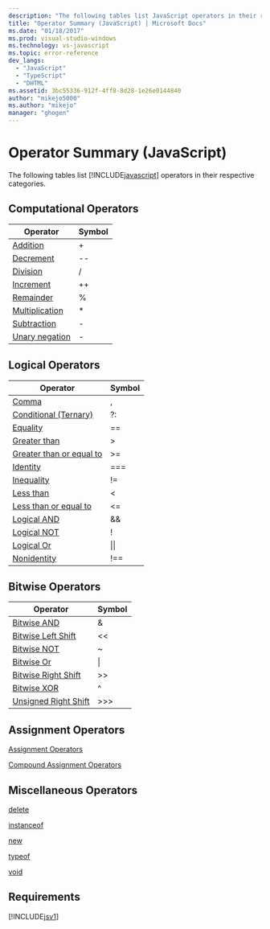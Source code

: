 ```yaml
---
description: "The following tables list JavaScript operators in their respective categories."
title: "Operator Summary (JavaScript) | Microsoft Docs"
ms.date: "01/18/2017"
ms.prod: visual-studio-windows
ms.technology: vs-javascript
ms.topic: error-reference
dev_langs: 
  - "JavaScript"
  - "TypeScript"
  - "DHTML"
ms.assetid: 3bc55336-912f-4ff8-8d28-1e26e0144840
author: "mikejo5000"
ms.author: "mikejo"
manager: "ghogen"
---
```

# Operator Summary (JavaScript)
The following tables list [!INCLUDE[javascript](../../javascript/includes/javascript-md.md)] operators in their respective categories.  
  
## Computational Operators  
  
|Operator|Symbol|  
|--------------|------------|  
|[Addition](https://developer.mozilla.org/docs/Web/JavaScript/Reference/Operators)|+|  
|[Decrement](https://developer.mozilla.org/docs/Web/JavaScript/Reference/Operators#Increment)|--|  
|[Division](https://developer.mozilla.org/docs/Web/JavaScript/Reference/Operators)|/|  
|[Increment](https://developer.mozilla.org/docs/Web/JavaScript/Reference/Operators#Increment)|++|  
|[Remainder](https://developer.mozilla.org/docs/Web/JavaScript/Reference/Operators)|%|  
|[Multiplication](https://developer.mozilla.org/docs/Web/JavaScript/Reference/Operators)|*|  
|[Subtraction](https://developer.mozilla.org/docs/Web/JavaScript/Reference/Operators)|-|  
|[Unary negation](https://developer.mozilla.org/docs/Web/JavaScript/Reference/Operators)|-|  
  
## Logical Operators  
  
|Operator|Symbol|  
|--------------|------------|  
|[Comma](https://developer.mozilla.org/docs/Web/JavaScript/Reference/Operators/Comma_Operatorhttps://developer.mozilla.org/docs/Web/JavaScript/Reference/Operators/Comma_Operator)|,|  
|[Conditional (Ternary)](https://developer.mozilla.org/docs/Web/JavaScript/Reference/Operators/Conditional_Operator)|?:|  
|[Equality](https://developer.mozilla.org/docs/Web/JavaScript/Reference/Operators)|==|  
|[Greater than](https://developer.mozilla.org/docs/Web/JavaScript/Reference/Operators)|>|  
|[Greater than or equal to](https://developer.mozilla.org/docs/Web/JavaScript/Reference/Operators)|>=|  
|[Identity](https://developer.mozilla.org/docs/Web/JavaScript/Reference/Operators)|===|  
|[Inequality](https://developer.mozilla.org/docs/Web/JavaScript/Reference/Operators)|!=|  
|[Less than](https://developer.mozilla.org/docs/Web/JavaScript/Reference/Operators)|<|  
|[Less than or equal to](https://developer.mozilla.org/docs/Web/JavaScript/Reference/Operators)|<=|  
|[Logical AND](https://developer.mozilla.org/docs/Web/JavaScript/Reference/Operators)|&&|  
|[Logical NOT](https://developer.mozilla.org/docs/Web/JavaScript/Reference/Operators)|!|  
|[Logical Or](https://developer.mozilla.org/docs/Web/JavaScript/Reference/Operators)|&#124;&#124;|  
|[Nonidentity](https://developer.mozilla.org/docs/Web/JavaScript/Reference/Operators)|!==|  
  
## Bitwise Operators  
  
|Operator|Symbol|  
|--------------|------------|  
|[Bitwise AND](https://developer.mozilla.org/docs/Web/JavaScript/Reference/Operators#Bitwise_AND)|&|  
|[Bitwise Left Shift](https://developer.mozilla.org/docs/Web/JavaScript/Reference/Operators#Left_shift)|<\<|  
|[Bitwise NOT](https://developer.mozilla.org/docs/Web/JavaScript/Reference/Operators#Bitwise_NOT)|~|  
|[Bitwise Or](https://developer.mozilla.org/docs/Web/JavaScript/Reference/Operators#Bitwise_OR)|&#124;|  
|[Bitwise Right Shift](https://developer.mozilla.org/docs/Web/JavaScript/Reference/Operators#Right_shift)|>>|  
|[Bitwise XOR](https://developer.mozilla.org/docs/Web/JavaScript/Reference/Operators#Bitwise_XOR)|^|  
|[Unsigned Right Shift](https://developer.mozilla.org/docs/Web/JavaScript/Reference/Operators#Unsigned_right_shift)|>>>|  
  
## Assignment Operators  
 [Assignment Operators](https://developer.mozilla.org/docs/Web/JavaScript/Reference/Operators#Assignment)  
  
 [Compound Assignment Operators](https://developer.mozilla.org/docs/Web/JavaScript/Reference/Operators#Assignment_operators)  
  
## Miscellaneous Operators  
 [delete](https://developer.mozilla.org/docs/Web/JavaScript/Reference/Operators/delete)  
  
 [instanceof](https://developer.mozilla.org/docs/Web/JavaScript/Reference/Operators/instanceof)  
  
 [new](https://developer.mozilla.org/docs/Web/JavaScript/Reference/Operators/new)  
  
 [typeof](https://developer.mozilla.org/docs/Web/JavaScript/Reference/Operators/typeof)  
  
 [void](https://developer.mozilla.org/docs/Web/JavaScript/Reference/Operators/void)  
  
## Requirements  
 [!INCLUDE[jsv1](../../javascript/misc/includes/jsv1-md.md)]
